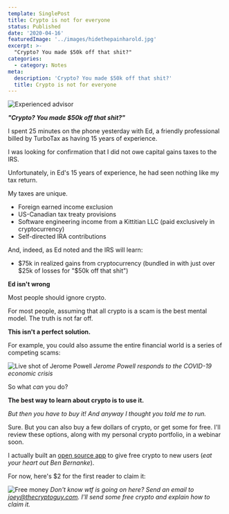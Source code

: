 ```yaml
---
template: SinglePost
title: Crypto is not for everyone
status: Published
date: '2020-04-16'
featuredImage: '../images/hidethepainharold.jpg'
excerpt: >-
  "Crypto? You made $50k off that shit?"
categories:
  - category: Notes
meta:
  description: 'Crypto? You made $50k off that shit?'
  title: Crypto is not for everyone
---
```


![Experienced advisor](./images/hidethepainharold.jpg)

**_"Crypto? You made \$50k off that shit?"_**

I spent 25 minutes on the phone yesterday with Ed, a friendly professional billed by TurboTax as having 15 years of experience.

I was looking for confirmation that I did not owe capital gains taxes to the IRS.

Unfortunately, in Ed's 15 years of experience, he had seen nothing like my tax return.

My taxes are unique.

- Foreign earned income exclusion
- US-Canadian tax treaty provisions
- Software engineering income from a Kittitian LLC (paid exclusively in cryptocurrency)
- Self-directed IRA contributions

And, indeed, as Ed noted and the IRS will learn:

- $75k in realized gains from cryptocurrency (bundled in with just over $25k of losses for "\$50k off that shit")

**Ed isn't wrong**

Most people should ignore crypto.

For most people, assuming that all crypto is a scam is the best mental model. The truth is not far off.

**This isn't a perfect solution.**

For example, you could also assume the entire financial world is a series of competing scams:

![Live shot of Jerome Powell](./images/thefed.png)
_Jerome Powell responds to the COVID-19 economic crisis_

So what _can_ you do?

**The best way to learn about crypto is to use it.**

_But then you have to buy it! And anyway I thought you told me to run._

Sure. But you can also buy a few dollars of crypto, or get some for free. I'll review these options, along with my personal crypto portfolio, in a webinar soon.

I actually built an <a href="https://gifts.bitcoin.com/" target="_blank" rel="nofollow">open source app</a> to give free crypto to new users (_eat your heart out Ben Bernanke_).

For now, here's \$2 for the first reader to claim it:

![Free money](./images/BCH_Gift_2USD_dzjr.jpg)
_Don't know wtf is going on here? Send an email to joey@thecryptoguy.com. I'll send some free crypto and explain how to claim it._
